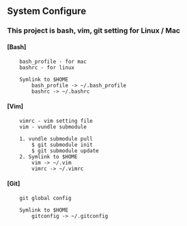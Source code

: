 ## System Configure 

### This project is **bash, vim, git** setting for Linux / Mac 

#### [Bash]
```
	bash_profile - for mac
	bashrc - for linux

	Symlink to $HOME
		bash_profile -> ~/.bash_profile
		bashrc -> ~/.bashrc
```

#### [Vim]
```
	vimrc - vim setting file
	vim - vundle submodule

	1. vundle submodule pull
		$ git submodule init
		$ git submodule update
	2. Symlink to $HOME
		vim -> ~/.vim
		vimrc -> ~/.vimrc
```

#### [Git]
```
	git global config

	Symlink to $HOME
		gitconfig -> ~/.gitconfig
```

